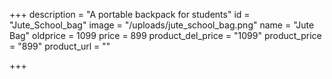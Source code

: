 +++
description = "A portable backpack for students"
id = "Jute_School_bag"
image = "/uploads/jute_school_bag.png"
name = "Jute Bag"
oldprice = 1099
price = 899
product_del_price = "1099"
product_price = "899"
product_url = ""

+++
